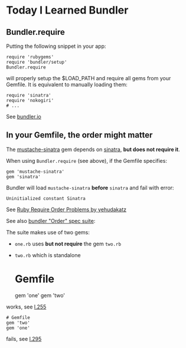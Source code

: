 # Today I Learned Bundler

## Bundler.require

Putting the following snippet in your app:

    require 'rubygems'
    require 'bundler/setup'
    Bundler.require

will properly setup the $LOAD_PATH and require all gems from your Gemfile.
It is equivalent to manually loading them:

    require 'sinatra'
    require 'nokogiri'
    # ...

See [bundler.io](http://bundler.io/v1.10/bundler_setup.html)

## In your Gemfile, the order might matter

The [mustache-sinatra](https://github.com/mustache/mustache-sinatra) gem depends
on [sinatra](http://www.sinatrarb.com/), **but does not require it**.

When using `Bundler.require` (see above), if the Gemfile specifies:

    gem 'mustache-sinatra'
    gem 'sinatra'

Bundler will load `mustache-sinatra` **before** `sinatra` and fail with error:

    Uninitialized constant Sinatra

See [Ruby Require Order Problems by yehudakatz](http://yehudakatz.com/2010/04/17/ruby-require-order-problems/)

See also [bundler "Order" spec suite](https://github.com/bundler/bundler/blob/v1.10.6/spec/runtime/require_spec.rb#L230):

The suite makes use of two gems:

* `one.rb` uses **but not require** the gem `two.rb`
* `two.rb` which is standalone

    # Gemfile
    gem 'one'
    gem 'two'

works, see [l.255](https://github.com/bundler/bundler/blob/v1.10.6/spec/runtime/require_spec.rb#L255)

    # Gemfile
    gem 'two'
    gem 'one'

fails, see [l.295](https://github.com/bundler/bundler/blob/v1.10.6/spec/runtime/require_spec.rb#L295)
